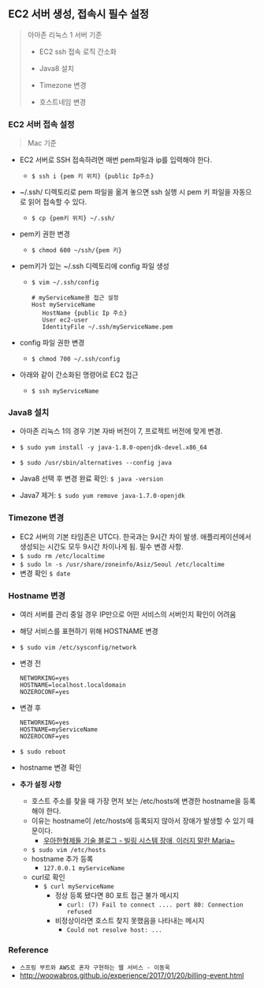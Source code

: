 ## EC2 서버 생성, 접속시 필수 설정

> 아마존 리눅스 1 서버 기준
>
> * EC2 ssh 접속 로직 간소화
>
> * Java8 설치
> * Timezone 변경
> * 호스트네임 변경

### EC2 서버 접속 설정

> Mac 기준

* EC2 서버로 SSH 접속하려면 매번 pem파일과 ip를 입력해야 한다.

    * `$ ssh i {pem 키 위치} {public Ip주소}`

* ~/.ssh/ 디렉토리로 pem 파일을 옮겨 놓으면 ssh 실행 시 pem 키 파일을 자동으로 읽어 접속할 수 있다.

    * `$ cp {pem키 위치} ~/.ssh/`

* pem키 권한 변경

    * `$ chmod 600 ~/ssh/{pem 키}`

* pem키가 있는 ~/.ssh 디렉토리에 config 파일 생성

    * `$ vim ~/.ssh/config`

        ```shell
        # myServiceName용 접근 설정
        Host myServiceName
           HostName {public Ip 주소}
           User ec2-user
           IdentityFile ~/.ssh/myServiceName.pem
        ```

* config 파일 권한 변경

    * `$ chmod 700 ~/.ssh/config`

* 아래와 같이 간소화된 명령어로 EC2 접근

    * `$ ssh myServiceName`

### Java8 설치

* 아마존 리눅스 1의 경우 기본 자바 버전이 7, 프로젝트 버전에 맞게 변경.

* `$ sudo yum install -y java-1.8.0-openjdk-devel.x86_64`
* `$ sudo /usr/sbin/alternatives --config java`
* Java8 선택 후 변경 완료 확인: `$ java -version`
* Java7 제거: `$ sudo yum remove java-1.7.0-openjdk`

### Timezone 변경

* EC2 서버의 기본 타임존은 UTC다. 한국과는 9시간 차이 발생. 애플리케이션에서 생성되는 시간도 모두 9시간 차이나게 됨. 필수 변경 사항.
* `$ sudo rm /etc/localtime`
* `$ sudo ln -s /usr/share/zoneinfo/Asiz/Seoul /etc/localtime`
* 변경 확인 `$ date`

### Hostname 변경

* 여러 서버를 관리 중일 경우 IP만으로 어떤 서비스의 서버인지 확인이 어려움

* 해당 서비스를 표현하기 위해 HOSTNAME 변경

* `$ sudo vim /etc/sysconfig/network`

* 변경 전

    ```shell
    NETWORKING=yes
    HOSTNAME=localhost.localdomain
    NOZEROCONF=yes
    ```

* 변경 후

    ```shell
    NETWORKING=yes
    HOSTNAME=myServiceName
    NOZEROCONF=yes
    ```

* `$ sudo reboot`

* hostname 변경 확인

* **추가 설정 사항**
    * 호스트 주소를 찾을 때 가장 먼저 보는 /etc/hosts에 변경한 hostname을 등록해야 한다.
    * 이유는 hostname이 /etc/hosts에 등록되지 않아서 장애가 발생할 수 있기 때문이다.
        * [우아한형제들 기술 블로그 - 빌링 시스템 장애, 이러지 말란 Maria~](http://woowabros.github.io/experience/2017/01/20/billing-event.html)
    * `$ sudo vim /etc/hosts`
    * hostname 추가 등록
        * `127.0.0.1 myServiceName`
    * curl로 확인
        * `$ curl myServiceName`
            * 정상 등록 됐다면 80 포트 접근 불가 메시지
                * `curl: (7) Fail to connect .... port 80: Connection refused`
            * 비정상이라면 호스트 찾지 못했음을 나타내는 메시지
                * `Could not resolve host: ...`

### Reference

* `스프링 부트와 AWS로 혼자 구현하는 웹 서비스 - 이동욱`
* http://woowabros.github.io/experience/2017/01/20/billing-event.html